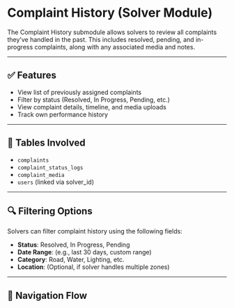 # Complaint History (Solver Module)

The Complaint History submodule allows solvers to review all complaints they’ve handled in the past. This includes resolved, pending, and in-progress complaints, along with any associated media and notes.

---

## ✅ Features

- View list of previously assigned complaints
- Filter by status (Resolved, In Progress, Pending, etc.)
- View complaint details, timeline, and media uploads
- Track own performance history

---

## 🧩 Tables Involved

- `complaints`
- `complaint_status_logs`
- `complaint_media`
- `users` (linked via solver_id)

---

## 🔍 Filtering Options

Solvers can filter complaint history using the following fields:

- **Status**: Resolved, In Progress, Pending
- **Date Range**: (e.g., last 30 days, custom range)
- **Category**: Road, Water, Lighting, etc.
- **Location**: (Optional, if solver handles multiple zones)

---

## 🧭 Navigation Flow

